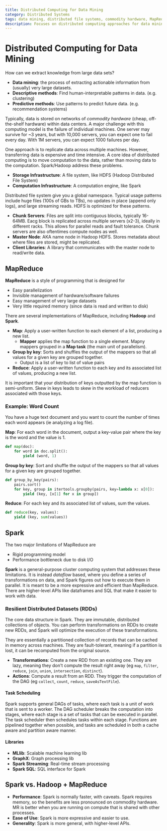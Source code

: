 ```yaml
---
title: Distributed Computing for Data Mining
category: Distributed Systems
tags: data mining, distributed file systems, commodity hardware, MapReduce, Hadoop, Storage Infrastructure, Computation Infrastructure
description: Focuses on distributed computing approaches for data mining, specifically exploring how MapReduce and Resilient Distributed Datasets (RDDs) in Spark can be used to process large datasets. It compares the performance of these technologies using a word count example, providing insight into their strengths and weaknesses. The document also discusses the differences between Spark and Hadoop + MapReduce for data mining applications.
---
```


# Distributed Computing for Data Mining

How can we extract knowledge from large data sets?

- **Data mining**: the process of extracting actionable information from (usually) very large datasets.
- **Descriptive methods**: Find human-interpretable patterns in data. (e.g. clustering)
- **Predictive methods**: Use patterns to predict future data. (e.g. recommendation systems)

Typically, data is stored on networks of *commodity hardware* (cheap, off-the-shelf hardware) within data centers. A major challenge with this computing model is the failure of individual machines. One server may survive for ~3 years, but with 10,000 servers, you can expect one to fail every day. With 1M servers, you can expect 1000 failures per day.

One approach is to replicate data across multiple machines. However, transferring data is expensive and time intensive. A core idea of distributed computing is to move computation to the data, rather than moving data to the computation. Spark/Hadoop address these problems.

- **Storage Infrastructure**: A file system, like HDFS (Hadoop Distributed File System)
- **Computation Infrastructure**: A computation engine, like Spark

Distributed file system give you a global namespace. Typical usage patterns include huge files (100s of GBs to TBs), no updates in place (append only logs), and large streaming reads. HDFS is optimized for these patterns.

- **Chunk Servers**: Files are split into contiguous blocks, typically 16-64MB. Eacg block is replicated across multiple servers (x2-3), ideally in different racks. This allows for parallel reads and fault tolerance. Chunk servers are also oftentimes compute nodes as well.
- **Master Node**: AKA name node in Hadoop HDFS. Stores metadata about where files are stored, might be replicated.
- **Client Libraries**: A library that communicates with the master node to read/write data.

## MapReduce

**MapReduce** is a style of programming that is designed for
- Easy parallelization
- Invisible management of hardware/software failures
- Easy management of very large datasets
- Very little required memory (since data is read and written to disk)

There are several implementations of MapReduce, including **Hadoop** and **Spark**.

- **Map**: Apply a user-written function to each element of a list, producing a new list.
  - **Mapper** applies the map function to a single element. Mapny mappers grouped in a **Map task** (the main unit of parallelism).
- **Group by key**: Sorts and shuffles the output of the mappers so that all values for a given key are grouped together.
  - Output is a list of key to list of value pairs
- **Reduce**: Apply a user-written function to each key and its associated list of values, producing a new list.

It is important that your distribution of keys outputted by the map function is semi-uniform. Skew in keys leads to skew in the workload of reducers associated with those keys.

### Example: Word Count

You have a huge text document and you want to count the number of times each word appears (ie analyzing a log file).

**Map**: For each word in the document, output a key-value pair where the key is the word and the value is 1.

```python
def map(doc):
    for word in doc.split():
        yield (word, 1)
```

**Group by key**: Sort and shuffle the output of the mappers so that all values for a given key are grouped together.

```python
def group_by_key(pairs):
    pairs.sort()
    for key, group in itertools.groupby(pairs, key=lambda x: x[0]):
        yield (key, [x[1] for x in group])
```

**Reduce**: For each key and its associated list of values, sum the values.

```python
def reduce(key, values):
    yield (key, sum(values))
```

## Spark

The two major limitations of MapReduce are
- Rigid programming model
- Performance bottleneck due to disk I/O

**Spark** is a general-purpose cluster computing system that addresses these limitations. It is instead *dataflow* based, where you define a series of transformations on data, and Spark figures out how to execute them in parallel. It is meant to be a more expressive and efficient than MapReduce. There are higher-level APIs like dataframes and SQL that make it easier to work with data.

### Resilient Distributed Datasets (RDDs)
The core data structure in Spark. They are immutable, distributed collections of objects. You can perform transformations on RDDs to create new RDDs, and Spark will optimize the execution of these transformations.

They are essentially a partitioned collection of records that can be cached in memory across machines. They are fault-tolerant, meaning if a partition is lost, it can be recomputed from the original source.

- **Transformations**: Create a new RDD from an existing one. They are lazy, meaning they don't compute the result right away (eg `map`, `filter`, `reduce`, `join`, `union`, `intersection`, `distinct`).
- **Actions**: Compute a result from an RDD. They trigger the computation of the DAG (eg `collect`, `count`, `reduce`, `saveAsTextFile`).

#### Task Scheduling

Spark supports general DAGs of tasks, where each task is a unit of work that is sent to a worker. The DAG scheduler breaks the computation into stages, where each stage is a set of tasks that can be executed in parallel. The task scheduler then schedules tasks within each stage. Functions are pipelined together when possible, and tasks are scheduled in both a cache aware and partition aware manner.

#### Libraries

- **MLlib**: Scalable machine learning lib
- **GraphX**: Graph processing lib
- **Spark Streaming**: Real-time stream processing
- **Spark SQL**: SQL interface for Spark

## Spark vs. Hadoop + MapReduce

- **Performance**: Spark is normally faster, with caveats. Spark requires memory, so the benefits are less pronounced on commodity hardware. MR is better when you are running on compute that is shared with other processes.
- **Ease of Use**: Spark is more expressive and easier to use.
- **Generality**: Spark is more general, with higher-level APIs.
